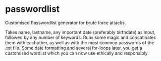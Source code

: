 # passwordlist
Customised Passwordlist generator for brute force attacks. 

Takes name, lastname, any important date (preferably birthdate) as input, followed by any number of keywords.
Runs some magic and concatinates them with eachother, as well as with the most common passwords of the .txt file. 
Some date formatting and several for-loops later, you get a customised wordlist which you can now use ethically and responsibly.


